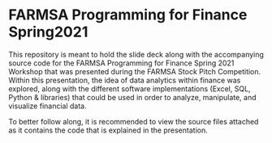 # FARMSA Programming for Finance Spring2021

This repository is meant to hold the slide deck along with the accompanying source code for the FARMSA Programming for Finance Spring 2021 Workshop that was presented during the FARMSA Stock Pitch Competition. Within this presentation, the idea of data analytics within finance was explored, along with the different software implementations (Excel, SQL, Python & libraries) that could be used in order to analyze, manipulate, and visualize financial data. 

To better follow along, it is recommended to view the source files attached as it contains the code that is explained in the presentation. 
